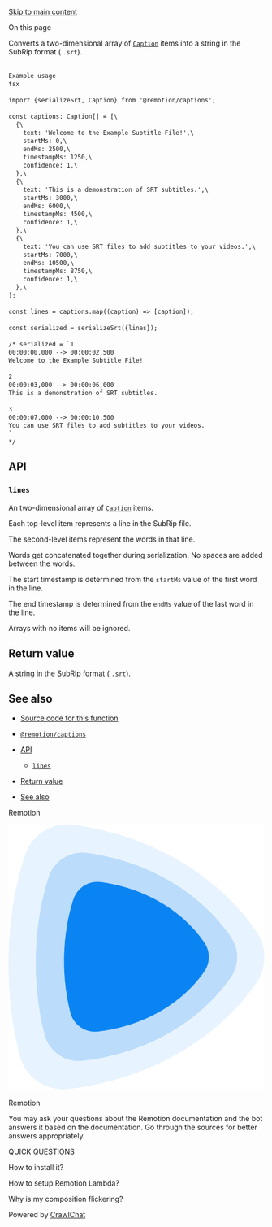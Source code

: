 [Skip to main content](https://www.remotion.dev/docs/captions/serialize-srt#__docusaurus_skipToContent_fallback)

On this page

Converts a two-dimensional array of [`Caption`](https://www.remotion.dev/docs/captions/caption) items into a string in the SubRip format ( `.srt`).

```

Example usage
tsx

import {serializeSrt, Caption} from '@remotion/captions';

const captions: Caption[] = [\
  {\
    text: 'Welcome to the Example Subtitle File!',\
    startMs: 0,\
    endMs: 2500,\
    timestampMs: 1250,\
    confidence: 1,\
  },\
  {\
    text: 'This is a demonstration of SRT subtitles.',\
    startMs: 3000,\
    endMs: 6000,\
    timestampMs: 4500,\
    confidence: 1,\
  },\
  {\
    text: 'You can use SRT files to add subtitles to your videos.',\
    startMs: 7000,\
    endMs: 10500,\
    timestampMs: 8750,\
    confidence: 1,\
  },\
];

const lines = captions.map((caption) => [caption]);

const serialized = serializeSrt({lines});

/* serialized = `1
00:00:00,000 --> 00:00:02,500
Welcome to the Example Subtitle File!

2
00:00:03,000 --> 00:00:06,000
This is a demonstration of SRT subtitles.

3
00:00:07,000 --> 00:00:10,500
You can use SRT files to add subtitles to your videos.
`
*/
```

## API [​](https://www.remotion.dev/docs/captions/serialize-srt\#api "Direct link to API")

### `lines` [​](https://www.remotion.dev/docs/captions/serialize-srt\#lines "Direct link to lines")

An two-dimensional array of [`Caption`](https://www.remotion.dev/docs/captions/caption) items.

Each top-level item represents a line in the SubRip file.

The second-level items represent the words in that line.

Words get concatenated together during serialization. No spaces are added between the words.

The start timestamp is determined from the `startMs` value of the first word in the line.

The end timestamp is determined from the `endMs` value of the last word in the line.

Arrays with no items will be ignored.

## Return value [​](https://www.remotion.dev/docs/captions/serialize-srt\#return-value "Direct link to Return value")

A string in the SubRip format ( `.srt`).

## See also [​](https://www.remotion.dev/docs/captions/serialize-srt\#see-also "Direct link to See also")

- [Source code for this function](https://github.com/remotion-dev/remotion/blob/main/packages/captions/src/serialize-srt.ts)
- [`@remotion/captions`](https://www.remotion.dev/docs/captions)

- [API](https://www.remotion.dev/docs/captions/serialize-srt#api)
  - [`lines`](https://www.remotion.dev/docs/captions/serialize-srt#lines)
- [Return value](https://www.remotion.dev/docs/captions/serialize-srt#return-value)
- [See also](https://www.remotion.dev/docs/captions/serialize-srt#see-also)

Remotion

![Logo](https://raw.githubusercontent.com/remotion-dev/brand/refs/heads/main/logo.svg)

Remotion

You may ask your questions about the Remotion documentation and the bot answers it based on the documentation. Go through the sources for better answers appropriately.

QUICK QUESTIONS

How to install it?

How to setup Remotion Lambda?

Why is my composition flickering?

Powered by [CrawlChat](https://crawlchat.app/?ref=powered-by-remotion)